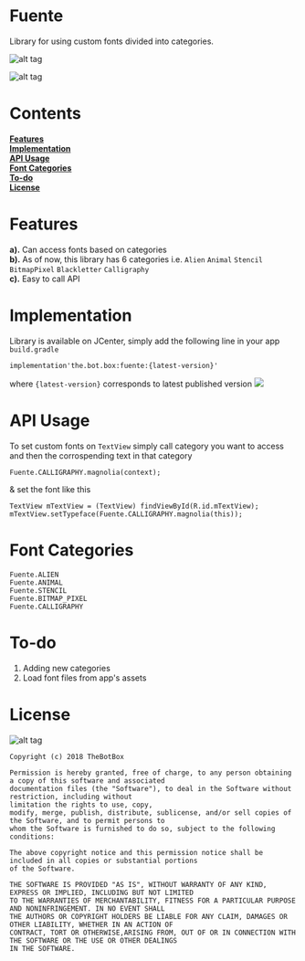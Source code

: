 # Fuente
Library for using custom fonts divided into categories. 

![alt tag](https://user-images.githubusercontent.com/41512314/45253740-155bda00-b38a-11e8-9889-8bf2b3e37509.png)

![alt tag](https://img.shields.io/badge/build-development-green.svg)  

#  Contents 
**[Features](#features)**  
**[Implementation](#implementation)**   
**[API Usage](#api-usage)**  
**[Font Categories](#font-categories)**   
**[To-do](#to-do)**    
**[License](#license)**    


# Features

**a).** Can access fonts based on categories   
**b).** As of now, this library has 6 categories i.e. `Alien` `Animal` `Stencil` `BitmapPixel` `Blackletter` `Calligraphy`  
**c).** Easy to call API


# Implementation 

Library is available on JCenter, simply add the following line in your app `build.gradle` 
```
implementation'the.bot.box:fuente:{latest-version}'
```  
where `{latest-version}` corresponds to latest published version <a href='https://bintray.com/boxbotbarry/maven/fuente/_latestVersion'><img src='https://api.bintray.com/packages/boxbotbarry/maven/fuente/images/download.svg'></a>

# API Usage  
To set custom fonts on `TextView` simply call category you want to access and then the corrospending text in that category 
```
Fuente.CALLIGRAPHY.magnolia(context);
```
& set the font like this  
```
TextView mTextView = (TextView) findViewById(R.id.mTextView);
mTextView.setTypeface(Fuente.CALLIGRAPHY.magnolia(this));
```

# Font Categories  
```Fuente.ALIEN```  
```Fuente.ANIMAL```  
```Fuente.STENCIL```  
```Fuente.BITMAP_PIXEL```  
```Fuente.CALLIGRAPHY```  

# To-do
<ol>
  <li>Adding new categories </li> 
    <li>Load font files from app's assets </li> 
</ol> 

#   License  
![alt tag](https://img.shields.io/github/license/mashape/apistatus.svg)  
```
Copyright (c) 2018 TheBotBox

Permission is hereby granted, free of charge, to any person obtaining a copy of this software and associated 
documentation files (the "Software"), to deal in the Software without restriction, including without
limitation the rights to use, copy, 
modify, merge, publish, distribute, sublicense, and/or sell copies of the Software, and to permit persons to 
whom the Software is furnished to do so, subject to the following conditions:

The above copyright notice and this permission notice shall be included in all copies or substantial portions 
of the Software.

THE SOFTWARE IS PROVIDED "AS IS", WITHOUT WARRANTY OF ANY KIND, EXPRESS OR IMPLIED, INCLUDING BUT NOT LIMITED 
TO THE WARRANTIES OF MERCHANTABILITY, FITNESS FOR A PARTICULAR PURPOSE AND NONINFRINGEMENT. IN NO EVENT SHALL 
THE AUTHORS OR COPYRIGHT HOLDERS BE LIABLE FOR ANY CLAIM, DAMAGES OR OTHER LIABILITY, WHETHER IN AN ACTION OF 
CONTRACT, TORT OR OTHERWISE,ARISING FROM, OUT OF OR IN CONNECTION WITH THE SOFTWARE OR THE USE OR OTHER DEALINGS 
IN THE SOFTWARE.
```



